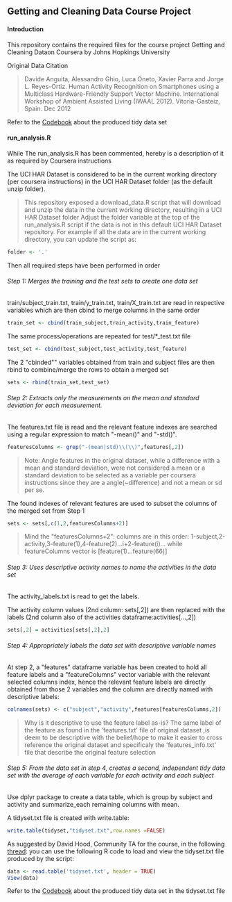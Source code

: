 ## Getting and Cleaning Data Course Project

#### Introduction

This repository contains the required files for the course project Getting and Cleaning Dataon Coursera by Johns Hopkings University

Original Data Citation
>Davide Anguita, Alessandro Ghio, Luca Oneto, Xavier Parra and Jorge L. Reyes-Ortiz. Human Activity Recognition on Smartphones using a Multiclass Hardware-Friendly Support Vector Machine. International Workshop of Ambient Assisted Living (IWAAL 2012). Vitoria-Gasteiz, Spain. Dec 2012

Refer to the [Codebook](https://github.com/idogit/tidydataProject/blob/master/CodeBook.md) about the produced tidy data set

#### run_analysis.R

While The run_analysis.R has been commented, hereby is a description of it as required by Coursera instructions

The UCI HAR Dataset is considered to be in the current working directory (per coursera instructions) in the UCI HAR Dataset folder (as the default unzip folder).
>This repository exposed a download_data.R script that will download and unzip the data in the current working directory, resulting in a UCI HAR Dataset folder
Adjust the folder variable at the top of the run_analysis.R script if the data is not in this default UCI HAR Dataset repository. For example if all the data are in the current working directory, you can update the script as:
```r
folder <- '.'
```

Then all required steps have been performed in order

###### Step 1: Merges the training and the test sets to create one data set

train/subject_train.txt, train/y_train.txt, train/X_train.txt are read in respective variables which are then cbind to merge columns in the same order
```r
train_set <- cbind(train_subject,train_activity,train_feature)
```
The same process/operations are repeated for test/*_test.txt file
```r
test_set <- cbind(test_subject,test_activity,test_feature)
```
The 2 "cbinded"" variables obtained from train and subject files are then rbind to combine/merge the rows to obtain a merged set
```r
sets <- rbind(train_set,test_set)
```
###### Step 2: Extracts only the measurements on the mean and standard deviation for each measurement. 

The features.txt file is read and the relevant feature indexes are searched using a regular expression to match "-mean()" and "-std()".
```r
featuresColumns <- grep("-(mean|std)\\(\\)",features[,2])
```
> Note: Angle features in the original dataset, while a difference with a mean and standard deviation, were not considered a mean or a standard deviation to be selected as a variable per coursera instructions since they are a angle(~difference) and not a mean or sd per se.

The found indexes of relevant features are used to subset the columns of the merged set from Step 1 
```r
sets <- sets[,c(1,2,featuresColumns+2)]
```
> Mind the "featuresColumns+2": columns are in this order: 1-subject,2-activity,3-feature(1),4-feature(2)...i+2-feature(i)... while featureColumns vector is [feature(1)...feature(66)]

###### Step 3: Uses descriptive activity names to name the activities in the data set

The activity_labels.txt is read to get the labels.

The activity column values (2nd column: sets[,2]) are then replaced with the labels (2nd column also of the activities dataframe:activities[...,2]) 
```r
sets[,2] = activities[sets[,2],2]
```
###### Step 4: Appropriately labels the data set with descriptive variable names

At step 2, a "features" dataframe variable has been created to hold all feature labels and a "featureColumns" vector variable with the relevant selected columns index, hence the relevant feature labels are directly obtained from those 2 variables and the column are directly named with descriptive labels:
```r
colnames(sets) <- c("subject","activity",features[featuresColumns,2])
```
> Why is it descriptive to use the feature label as-is? The same label of the feature as found in the 'features.txt' file of original dataset ,is deem to be descriptive with the belief/hope to make it easier to cross reference the original dataset and specificaly the 'features_info.txt' file that describe the original feature selection

###### Step 5: From the data set in step 4, creates a second, independent tidy data set with the average of each variable for each activity and each subject

Use dplyr package to create a data table, which is group by subject and activity and summarize_each remaining columns with mean.

A tidyset.txt file is created with write.table:
```r
write.table(tidyset,"tidyset.txt",row.names =FALSE)
```

As suggested by David Hood, Community TA for the course, in the following [thread](https://class.coursera.org/getdata-007/forum/thread?thread_id=49): you can use the following R code to load and view the tidyset.txt file produced by the script:
```r
data <- read.table('tidyset.txt', header = TRUE)
View(data)
```
Refer to the [Codebook](https://github.com/idogit/tidydataProject/blob/master/CodeBook.md) about the produced tidy data set in the tidyset.txt file